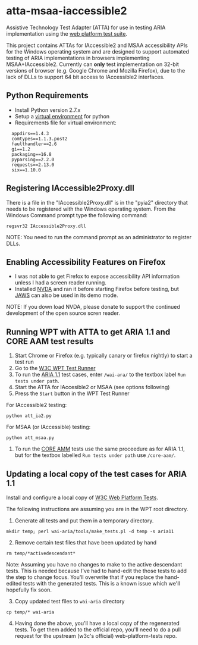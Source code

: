# atta-msaa-iaccessible2
Assistive Technology Test Adapter (ATTA) for use in testing ARIA implementation using the [web platform test suite](http://w3c-test.org/tools/runner/index.html).

This project contains ATTAs for IAccessible2 and MSAA accessibility APIs for the Windows operating system and are designed to support automated testing of ARIA implementations in browsers implementing MSAA+IAccessible2.   Currently can <strong>only</strong> test implementation on 32-bit versions of browser (e.g. Google Chrome and Mozilla Firefox), due to the lack of DLLs to support 64 bit access to IAccessible2 interfaces.

## Python Requirements

* Install Python version 2.7.x
* Setup a [virtual environment](http://docs.python-guide.org/en/latest/dev/virtualenvs/) for python
* Requirements file for virtual environment:

```
  appdirs==1.4.3
  comtypes==1.1.3.post2
  faulthandler==2.6
  gi==1.2
  packaging==16.8
  pyparsing==2.2.0
  requests==2.13.0
  six==1.10.0
```

## Registering IAccessible2Proxy.dll

There is a file in the "IAccessible2Proxy.dll" is in the "pyia2" directory that needs to be registered with the Windows operating system.
From the Windows Command prompt type the following command:

```
regsvr32 IAccessible2Proxy.dll
```

NOTE: You need to run the command prompt as an administrator to register DLLs.

## Enabling Accessibility Features on Firefox

* I was not able to get Firefox to expose accessibility API information unless I had a screen reader running.
* Installed [NVDA](https://www.nvaccess.org/download/) and ran it before starting Firefox before testing, but [JAWS](https://www.freedomscientific.com/Downloads/JAWS) can also be used in its demo mode.  

NOTE: If you down load NVDA, please donate to support the continued development of the open source scren reader.

## Running WPT with ATTA to get ARIA 1.1 and CORE AAM test results

1. Start Chrome or Firefox (e.g. typically canary or firefox nightly) to start a test run
1. Go to the [W3C WPT Test Runner](http://w3c-test.org/tools/runner/index.html )
1. To run the [ARIA 1.1](https://www.w3.org/wiki/ARIA_1.1_Testable_Statements) test cases, enter  ```/wai-ara/``` to the textbox label ```Run tests under path```.
1. Start the ATTA for IAccesible2 or MSAA (see options following)
1. Press the ```Start``` button in the WPT Test Runner

For IAccessible2 testing:

```
python att_ia2.py
```

For MSAA (or IAccessible) testing:

```
python att_msaa.py
```
1. To run the [CORE AMM](https://www.w3.org/TR/core-aam-1.1/) tests use the same proceedure as for ARIA 1.1, but for the textbox labelled ```Run tests under path``` use ```/core-aam/```.


## Updating a local copy of the test cases for ARIA 1.1

Install and configure a local copy of [W3C Web Platform Tests](https://github.com/w3c/web-platform-tests).

The following instructions are assuming you are in the WPT root directory.

1. Generate all tests and put them in a temporary directory.

```
mkdir temp; perl wai-aria/tools/make_tests.pl -d temp -s aria11
```   

2. Remove certain test files that have been updated by hand

```
rm temp/*activedescendant*
```

Note: Assuming you have no changes to make to the active descendant tests.
   This is needed because I've had to hand-edit the those tests to add
   the step to change focus. You'll overwrite that if you replace the
   hand-edited tests with the generated tests. This is a known issue
   which we'll hopefully fix soon.

3. Copy updated test files to ```wai-aria``` directory 

```
cp temp/* wai-aria
```

4. Having done the above, you'll have a local copy of the regenerated tests. To get them added to the official repo, you'll need to do a pull request for the upstream (w3c's official) web-platform-tests repo.



